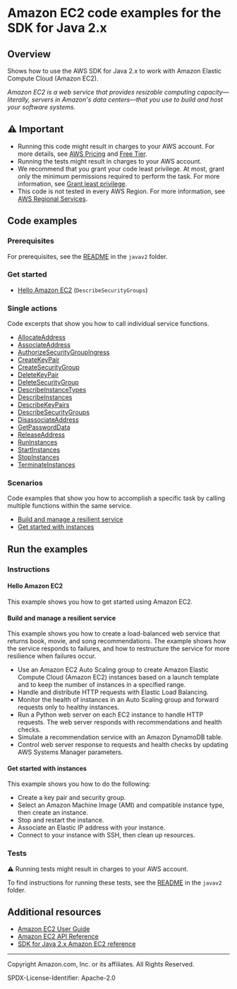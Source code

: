 # Amazon EC2 code examples for the SDK for Java 2.x

## Overview

Shows how to use the AWS SDK for Java 2.x to work with Amazon Elastic Compute Cloud (Amazon EC2).

<!--custom.overview.start-->
<!--custom.overview.end-->

_Amazon EC2 is a web service that provides resizable computing capacity—literally, servers in Amazon's data centers—that you use to build and host your software systems._

## ⚠ Important

* Running this code might result in charges to your AWS account. For more details, see [AWS Pricing](https://aws.amazon.com/pricing/) and [Free Tier](https://aws.amazon.com/free/).
* Running the tests might result in charges to your AWS account.
* We recommend that you grant your code least privilege. At most, grant only the minimum permissions required to perform the task. For more information, see [Grant least privilege](https://docs.aws.amazon.com/IAM/latest/UserGuide/best-practices.html#grant-least-privilege).
* This code is not tested in every AWS Region. For more information, see [AWS Regional Services](https://aws.amazon.com/about-aws/global-infrastructure/regional-product-services).

<!--custom.important.start-->
<!--custom.important.end-->

## Code examples

### Prerequisites

For prerequisites, see the [README](../../README.md#Prerequisites) in the `javav2` folder.


<!--custom.prerequisites.start-->
<!--custom.prerequisites.end-->

### Get started

- [Hello Amazon EC2](src/main/java/com/example/ec2/scenario/EC2Actions.java#L658) (`DescribeSecurityGroups`)


### Single actions

Code excerpts that show you how to call individual service functions.

- [AllocateAddress](src/main/java/com/example/ec2/scenario/EC2Actions.java#L295)
- [AssociateAddress](src/main/java/com/example/ec2/scenario/EC2Actions.java#L263)
- [AuthorizeSecurityGroupIngress](src/main/java/com/example/ec2/scenario/EC2Actions.java#L691)
- [CreateKeyPair](src/main/java/com/example/ec2/scenario/EC2Actions.java#L770)
- [CreateSecurityGroup](src/main/java/com/example/ec2/scenario/EC2Actions.java#L691)
- [DeleteKeyPair](src/main/java/com/example/ec2/scenario/EC2Actions.java#L97)
- [DeleteSecurityGroup](src/main/java/com/example/ec2/scenario/EC2Actions.java#L127)
- [DescribeInstanceTypes](src/main/java/com/example/ec2/scenario/EC2Actions.java#L552)
- [DescribeInstances](src/main/java/com/example/ec2/scenario/EC2Actions.java#L599)
- [DescribeKeyPairs](src/main/java/com/example/ec2/scenario/EC2Actions.java#L746)
- [DescribeSecurityGroups](src/main/java/com/example/ec2/scenario/EC2Actions.java#L659)
- [DisassociateAddress](src/main/java/com/example/ec2/scenario/EC2Actions.java#L240)
- [GetPasswordData](src/main/java/com/example/ec2/GetPasswordData.java#L6)
- [ReleaseAddress](src/main/java/com/example/ec2/scenario/EC2Actions.java#L212)
- [RunInstances](src/main/java/com/example/ec2/scenario/EC2Actions.java#L513)
- [StartInstances](src/main/java/com/example/ec2/scenario/EC2Actions.java#L318)
- [StopInstances](src/main/java/com/example/ec2/scenario/EC2Actions.java#L383)
- [TerminateInstances](src/main/java/com/example/ec2/scenario/EC2Actions.java#L155)

### Scenarios

Code examples that show you how to accomplish a specific task by calling multiple
functions within the same service.

- [Build and manage a resilient service](../../usecases/resilient_service/src/main/java/com/example/resilient/Main.java)
- [Get started with instances](src/main/java/com/example/ec2/scenario/EC2Scenario.java)


<!--custom.examples.start-->
<!--custom.examples.end-->

## Run the examples

### Instructions


<!--custom.instructions.start-->
<!--custom.instructions.end-->

#### Hello Amazon EC2

This example shows you how to get started using Amazon EC2.



#### Build and manage a resilient service

This example shows you how to create a load-balanced web service that returns book, movie, and song recommendations. The example shows how the service responds to failures, and how to restructure the service for more resilience when failures occur.

- Use an Amazon EC2 Auto Scaling group to create Amazon Elastic Compute Cloud (Amazon EC2) instances based on a launch template and to keep the number of instances in a specified range.
- Handle and distribute HTTP requests with Elastic Load Balancing.
- Monitor the health of instances in an Auto Scaling group and forward requests only to healthy instances.
- Run a Python web server on each EC2 instance to handle HTTP requests. The web server responds with recommendations and health checks.
- Simulate a recommendation service with an Amazon DynamoDB table.
- Control web server response to requests and health checks by updating AWS Systems Manager parameters.

<!--custom.scenario_prereqs.cross_ResilientService.start-->
<!--custom.scenario_prereqs.cross_ResilientService.end-->


<!--custom.scenarios.cross_ResilientService.start-->
<!--custom.scenarios.cross_ResilientService.end-->

#### Get started with instances

This example shows you how to do the following:

- Create a key pair and security group.
- Select an Amazon Machine Image (AMI) and compatible instance type, then create an instance.
- Stop and restart the instance.
- Associate an Elastic IP address with your instance.
- Connect to your instance with SSH, then clean up resources.

<!--custom.scenario_prereqs.ec2_Scenario_GetStartedInstances.start-->
<!--custom.scenario_prereqs.ec2_Scenario_GetStartedInstances.end-->


<!--custom.scenarios.ec2_Scenario_GetStartedInstances.start-->
<!--custom.scenarios.ec2_Scenario_GetStartedInstances.end-->

### Tests

⚠ Running tests might result in charges to your AWS account.


To find instructions for running these tests, see the [README](../../README.md#Tests)
in the `javav2` folder.



<!--custom.tests.start-->
<!--custom.tests.end-->

## Additional resources

- [Amazon EC2 User Guide](https://docs.aws.amazon.com/AWSEC2/latest/UserGuide/concepts.html)
- [Amazon EC2 API Reference](https://docs.aws.amazon.com/AWSEC2/latest/APIReference/Welcome.html)
- [SDK for Java 2.x Amazon EC2 reference](https://sdk.amazonaws.com/java/api/latest/software/amazon/awssdk/services/ec2/package-summary.html)

<!--custom.resources.start-->
<!--custom.resources.end-->

---

Copyright Amazon.com, Inc. or its affiliates. All Rights Reserved.

SPDX-License-Identifier: Apache-2.0